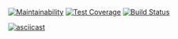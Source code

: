 [![Maintainability](https://api.codeclimate.com/v1/badges/bf47194235807c007714/maintainability)](https://codeclimate.com/github/Viacheslav80/backend-project-lvl1/maintainability)
[![Test Coverage](https://api.codeclimate.com/v1/badges/bf47194235807c007714/test_coverage)](https://codeclimate.com/github/Viacheslav80/backend-project-lvl1/test_coverage)
[![Build Status](https://travis-ci.org/Viacheslav80/backend-project-lvl1.svg?branch=master)](https://travis-ci.org/Viacheslav80/backend-project-lvl1)

[![asciicast](https://asciinema.org/a/Vd6JdEp3lpRIH0udZR0zAcOFW.svg)](https://asciinema.org/a/Vd6JdEp3lpRIH0udZR0zAcOFW)
